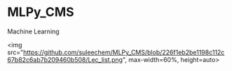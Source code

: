 # MLPy_CMS
Machine Learning 

<img src="https://github.com/suleechem/MLPy_CMS/blob/226f1eb2be1198c112c67b82c6ab7b209460b508/Lec_list.png", max-width=60%, height=auto>
